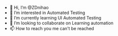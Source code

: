 - 👋 Hi, I’m @ZDnihao
- 👀 I’m interested in Automated Testing
- 🌱 I’m currently learning UI Automated Testing
- 💞️ I’m looking to collaborate on Learning automation
- 📫 How to reach you me can't be reached

<!---
ZDnihao/ZDnihao is a ✨ special ✨ repository because its `README.md` (this file) appears on your GitHub profile.
You can click the Preview link to take a look at your changes.
--->
